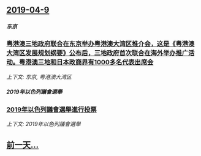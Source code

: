 ## [2019-04-9](/news/2019/04/9/index.md)

##### 东京
### [ 粤港澳三地政府联合在东京举办粤港澳大湾区推介会，这是《粤港澳大湾区发展规划纲要》公布后，三地政府首次联合在海外举办推广活动。粤港澳三地和日本政商界有1000多名代表出席会](/news/2019/04/9/粤港澳三地政府联合在东京举办粤港澳大湾区推介会-这是-粤港澳大湾区发展规划纲要-公布后-三地政府首次联合在海外举办推广.md)
_上下文: 东京, 粤港澳大湾区_

##### 2019年以色列議會選舉
### [2019年以色列議會選舉進行投票 ](/news/2019/04/9/2019年以色列議會選舉進行投票.md)
_上下文: 2019年以色列議會選舉_

## [前一天...](/news/2019/04/8/index.md)

